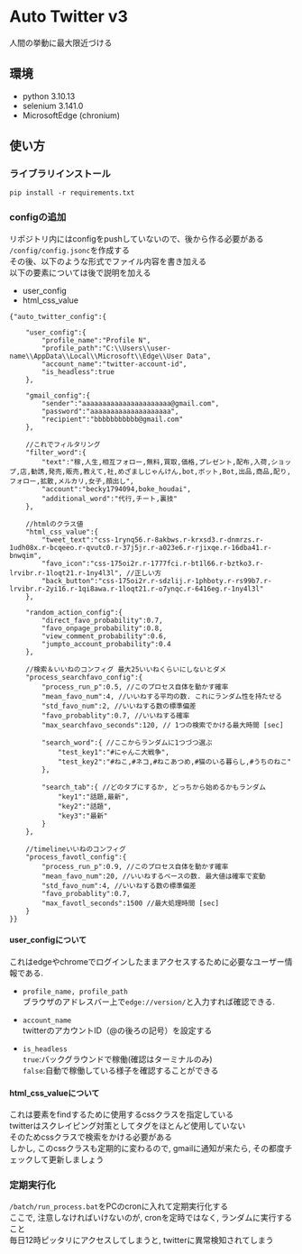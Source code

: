 # Auto Twitter v3

人間の挙動に最大限近づける

## 環境
- python 3.10.13
- selenium 3.141.0
- MicrosoftEdge (chronium)

## 使い方
### ライブラリインストール
~~~
pip install -r requirements.txt
~~~

### configの追加
リポジトリ内にはconfigをpushしていないので、後から作る必要がある  
`/config/config.jsonc`を作成する  
その後、以下のような形式でファイル内容を書き加える  
以下の要素については後で説明を加える
- user_config
- html_css_value

~~~jsonc
{"auto_twitter_config":{

    "user_config":{
        "profile_name":"Profile N",
        "profile_path":"C:\\Users\\user-name\\AppData\\Local\\Microsoft\\Edge\\User Data",
        "account_name":"twitter-account-id",
        "is_headless":true
    },

    "gmail_config":{
        "sender":"aaaaaaaaaaaaaaaaaaaaaa@gmail.com",
        "password":"aaaaaaaaaaaaaaaaaaaa",
        "recipient":"bbbbbbbbbbb@gmail.com"
    },

    //これでフィルタリング
    "filter_word":{ 
        "text":"稼,人生,相互フォロー,無料,買取,価格,プレゼント,配布,入荷,ショップ,店,勧誘,発売,販売,教えて,社,めざましじゃんけん,bot,ボット,Bot,出品,商品,配り,フォロー,拡散,メルカリ,女子,顔出し",
        "account":"becky1794094,boke_houdai",
        "additional_word":"代行,チート,裏技"
    },

    //htmlのクラス値
    "html_css_value":{
        "tweet_text":"css-1rynq56.r-8akbws.r-krxsd3.r-dnmrzs.r-1udh08x.r-bcqeeo.r-qvutc0.r-37j5jr.r-a023e6.r-rjixqe.r-16dba41.r-bnwqim",
        "favo_icon":"css-175oi2r.r-1777fci.r-bt1l66.r-bztko3.r-lrvibr.r-1loqt21.r-1ny4l3l", //正しい方
        "back_button":"css-175oi2r.r-sdzlij.r-1phboty.r-rs99b7.r-lrvibr.r-2yi16.r-1qi8awa.r-1loqt21.r-o7ynqc.r-6416eg.r-1ny4l3l"
    },

    "random_action_config":{
        "direct_favo_probability":0.7,
        "favo_onpage_probability":0.8,
        "view_comment_probability":0.6,
        "jumpto_account_probability":0.4
    },

    //検索＆いいねのコンフィグ 最大25いいねくらいにしないとダメ
    "process_searchfavo_config":{
        "process_run_p":0.5, //このプロセス自体を動かす確率
        "mean_favo_num":4, //いいねする平均の数. これにランダム性を持たせる
        "std_favo_num":2, //いいねする数の標準偏差
        "favo_probablity":0.7, //いいねする確率
        "max_searchfavo_seconds":120, // 1つの検索でかける最大時間 [sec]

        "search_word":{ //ここからランダムに1つづつ選ぶ
            "test_key1":"#にゃんこ大戦争",
            "test_key2":"#ねこ,#ネコ,#ねこあつめ,#猫のいる暮らし,#うちのねこ"
        },

        "search_tab":{ //どのタブにするか, どっちから始めるかもランダム
            "key1":"話題,最新",
            "key2":"話題",
            "key3":"最新"
        }
    },

    //timelineいいねのコンフィグ
    "process_favotl_config":{
        "process_run_p":0.9, //このプロセス自体を動かす確率
        "mean_favo_num":20, //いいねするベースの数. 最大値は確率で変動
        "std_favo_num":4, //いいねする数の標準偏差
        "favo_probablity":0.7,
        "max_favotl_seconds":1500 //最大処理時間 [sec]
    }
}}
~~~

#### user_configについて
これはedgeやchromeでログインしたままアクセスするために必要なユーザー情報である.  
- `profile_name, profile_path`  
   ブラウザのアドレスバー上で`edge://version/`と入力すれば確認できる.  

- `account_name`  
  twitterのアカウントID（@の後ろの記号）を設定する  

- `is_headless`  
  `true`:バックグラウンドで稼働(確認はターミナルのみ)  
  `false`:自動で稼働している様子を確認することができる

#### html_css_valueについて
これは要素をfindするために使用するcssクラスを指定している  
twitterはスクレイピング対策としてタグをほとんど使用していない  
そのためcssクラスで検索をかける必要がある  
しかし, このcssクラスも定期的に変わるので, gmailに通知が来たら, その都度チェックして更新しましょう

### 定期実行化
`/batch/run_process.bat`をPCのcronに入れて定期実行化する  
ここで, 注意しなければいけないのが, cronを定時ではなく, ランダムに実行すること  
毎日12時ピッタリにアクセスしてしまうと, twitterに異常検知されてしまう